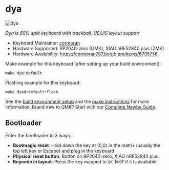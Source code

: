 # dya

![dya](https://i.imgur.com/dpQ2xiX.jpeg)

_Dya is 60% split keyboard with trackball, US/JIS layout support_

- Keyboard Maintainer: [cormoran](https://github.com/cormoran)
- Hardware Supported: RP2040-zero (QMK), XIAO nRF52840 plus (ZMK)
- Hardware Availability: https://cormoran707.booth.pm/items/6705756

Make example for this keyboard (after setting up your build environment):

    make dya:default

Flashing example for this keyboard:

    make dyad:default:flash

See the [build environment setup](https://docs.qmk.fm/#/getting_started_build_tools) and the [make instructions](https://docs.qmk.fm/#/getting_started_make_guide) for more information. Brand new to QMK? Start with our [Complete Newbs Guide](https://docs.qmk.fm/#/newbs).

## Bootloader

Enter the bootloader in 3 ways:

- **Bootmagic reset**: Hold down the key at (0,0) in the matrix (usually the top left key or Escape) and plug in the keyboard
- **Physical reset button**: Button on RP2040-zero, XIAO nRF52840 plus
- **Keycode in layout**: Press the key mapped to `QK_BOOT` if it is available
